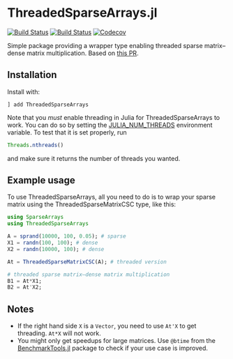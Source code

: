 # ThreadedSparseArrays.jl

[![Build Status](https://travis-ci.com/jagot/ThreadedSparseArrays.jl.svg?branch=master)](https://travis-ci.com/jagot/ThreadedSparseArrays.jl)
[![Build Status](https://ci.appveyor.com/api/projects/status/github/jagot/ThreadedSparseArrays.jl?svg=true)](https://ci.appveyor.com/project/jagot/ThreadedSparseArrays-jl)
[![Codecov](https://codecov.io/gh/jagot/ThreadedSparseArrays.jl/branch/master/graph/badge.svg)](https://codecov.io/gh/jagot/ThreadedSparseArrays.jl)

Simple package providing a wrapper type enabling threaded sparse
matrix–dense matrix multiplication. Based on [this
PR](https://github.com/JuliaLang/julia/pull/29525).

## Installation
Install with:
```
] add ThreadedSparseArrays
```

Note that you *must* enable threading in Julia for
ThreadedSparseArrays to work. You can do so by setting the
[JULIA_NUM_THREADS](https://docs.julialang.org/en/v1/manual/environment-variables/#JULIA_NUM_THREADS-1)
environment variable. To test that it is set properly, run
```julia
Threads.nthreads()
```
and make sure it returns the number of threads you wanted.


## Example usage
To use ThreadedSparseArrays, all you need to do is to wrap your sparse
matrix using the ThreadedSparseMatrixCSC type, like this:
```julia
using SparseArrays
using ThreadedSparseArrays

A = sprand(10000, 100, 0.05); # sparse
X1 = randn(100, 100); # dense
X2 = randn(10000, 100); # dense

At = ThreadedSparseMatrixCSC(A); # threaded version

# threaded sparse matrix–dense matrix multiplication
B1 = At*X1;
B2 = At'X2;
```

## Notes
* If the right hand side `X` is a `Vector`, you need to use `At'X` to
get threading. `At*X` will not work.
* You might only get speedups for large matrices. Use `@btime` from
the [BenchmarkTools.jl](https://github.com/JuliaCI/BenchmarkTools.jl)
package to check if your use case is improved.
